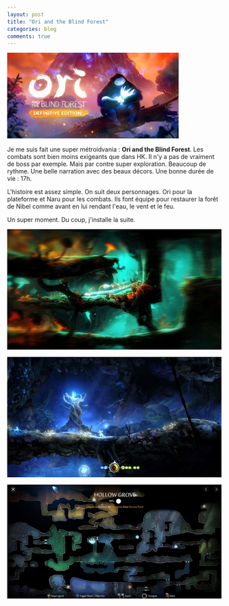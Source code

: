 ```yaml
---
layout: post
title: "Ori and the Blind Forest"
categories: blog
comments: true
---
```


![folio](https://github.com/homeostasie/bouquins/raw/master/_pics/jv/ori/ori-1-1.jpg)

Je me suis fait une super métroidvania : **Ori and the Blind Forest**. Les combats sont bien moins exigeants que dans HK. Il n'y a pas de vraiment de boss par exemple. Mais par contre super exploration. Beaucoup de rythme. Une belle narration avec des beaux décors.  Une bonne durée de vie : 17h.  

L'histoire est assez simple. On suit deux personnages. Ori pour la plateforme et Naru pour les combats. Ils font équipe pour restaurer la forêt de Nibel comme avant en lui rendant l'eau, le vent et le feu. 

Un super moment. Du coup, j'installe la suite.


![folio](https://github.com/homeostasie/bouquins/raw/master/_pics/jv/ori/ori-1-2.jpg)

![folio](https://github.com/homeostasie/bouquins/raw/master/_pics/jv/ori/ori-1-3.jpg)

![folio](https://github.com/homeostasie/bouquins/raw/master/_pics/jv/ori/ori-1-4.jpg)